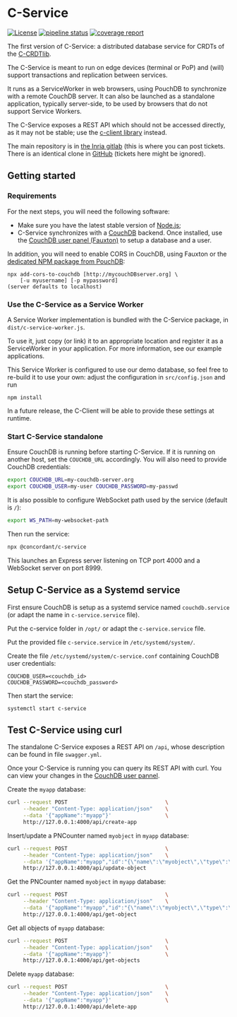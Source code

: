 # C-Service

[![License](https://img.shields.io/badge/license-MIT-green)](https://opensource.org/licenses/MIT)
[![pipeline status](https://gitlab.inria.fr/concordant/software/c-service/badges/master/pipeline.svg)](https://gitlab.inria.fr/concordant/software/c-service/-/commits/master)
[![coverage report](https://gitlab.inria.fr/concordant/software/c-service/badges/master/coverage.svg)](https://gitlab.inria.fr/concordant/software/c-service/-/commits/master)

The first version of C-Service: a distributed database service
for CRDTs of the [C-CRDTlib](https://github.com/concordant/c-crdtlib).

The C-Service is meant to run on edge devices (terminal or PoP)
and (will) support transactions and replication between services.

It runs as a ServiceWorker in web browsers,
using PouchDB to synchronize with a remote CouchDB server.
It can also be launched as a standalone application, typically server-side,
to be used by browsers that do not support Service Workers.

The C-Service exposes a REST API which should not be accessed directly,
as it may not be stable; use the [c-client library](https://gitlab.inria.fr/concordant/software/c-client/) instead.

The main repository is in [the Inria gitlab](https://gitlab.inria.fr/concordant/software/c-service/) (this is where you can post tickets. There is an identical clone in [GitHub](https://github.com/concordant/c-service) (tickets here might be ignored).

## Getting started

### Requirements

For the next steps, you will need the following software:

- Make sure you have the latest stable version of [Node.js](https://nodejs.org/en/download/);
- C-Service synchronizes with a
  [CouchDB](https://docs.couchdb.org/en/stable/install/index.html) backend.
  Once installed,
  use the [CouchDB user panel (Fauxton)](http://127.0.0.1:5984/_utils/)
  to setup a database and a user.

In addition, you will need to enable CORS in CouchDB, using Fauxton
or the [dedicated NPM package from PouchDB](https://github.com/pouchdb/add-cors-to-couchdb):

```shell
npx add-cors-to-couchdb [http://mycouchDBserver.org] \
    [-u myusername] [-p mypassword]
(server defaults to localhost)
```

### Use the C-Service as a Service Worker

A Service Worker implementation is bundled with the C-Service package,
in `dist/c-service-worker.js`.

To use it, just copy (or link) it to an appropriate location
and register it as a ServiceWorker in your application.
For more information, see our example applications.

This Service Worker is configured to use our demo database,
so feel free to re-build it to use your own:
adjust the configuration in `src/config.json` and run

```shell
npm install
```

In a future release,
the C-Client will be able to provide these settings at runtime.

### Start C-Service standalone

Ensure CouchDB is running before starting C-Service.
If it is running on another host, set the `COUCHDB_URL` accordingly.
You will also need to provide CouchDB credentials:

```bash
export COUCHDB_URL=my-couchdb-server.org
export COUCHDB_USER=my-user COUCHDB_PASSWORD=my-passwd
```

It is also possible to configure WebSocket path used by the service (default is `/`):

```bash
export WS_PATH=my-websocket-path
```

Then run the service:

```bash
npx @concordant/c-service
```

This launches an Express server listening on TCP port 4000 and a WebSocket server on port 8999.

## Setup C-Service as a Systemd service

First ensure CouchDB is setup as a systemd service named `couchdb.service`
(or adapt the name in `c-service.service` file).

Put the c-service folder in `/opt/` or adapt the `c-service.service` file.

Put the provided file `c-service.service` in `/etc/systemd/system/`.

Create the file `/etc/systemd/system/c-service.conf`
containing CouchDB user credentials:

```shell
COUCHDB_USER=<couchdb_id>
COUCHDB_PASSWORD=<couchdb_password>
```

Then start the service:

```shell
systemctl start c-service
```

## Test C-Service using curl

The standalone C-Service exposes a REST API on `/api`,
whose description can be found in file `swagger.yml`.

Once your C-Service is running you can query its REST API with curl.
You can view your changes in the [CouchDB user pannel](http://127.0.0.1:5984/_utils/).

Create the `myapp` database:

```bash
curl --request POST                               \
     --header "Content-Type: application/json"    \
     --data '{"appName":"myapp"}'                 \
     http://127.0.0.1:4000/api/create-app
```

Insert/update a PNCounter named `myobject` in `myapp` database:

```bash
curl --request POST                               \
     --header "Content-Type: application/json"    \
     --data '{"appName":"myapp","id":"{\"name\":\"myobject\",\"type\":\"PNCounter\"}","document":"{\"type\":\"PNCounter\",\"metadata\":{\"increment\":[{\"name\":\"clientid\"},{\"first\":60,\"second\":{\"uid\":{\"name\":\"clientid\"},\"cnt\":-21474836}}],\"decrement\":[]},\"value\":60}"}'  \
     http://127.0.0.1:4000/api/update-object
```

Get the PNCounter named `myobject` in `myapp` database:

```bash
curl --request POST                               \
     --header "Content-Type: application/json"    \
     --data '{"appName":"myapp","id":"{\"name\":\"myobject\",\"type\":\"PNCounter\"}"}'                       \
     http://127.0.0.1:4000/api/get-object
```

Get all objects of `myapp` database:

```bash
curl --request POST                               \
     --header "Content-Type: application/json"    \
     --data '{"appName":"myapp"}'                 \
     http://127.0.0.1:4000/api/get-objects
```

Delete `myapp` database:

```bash
curl --request POST                               \
     --header "Content-Type: application/json"    \
     --data '{"appName":"myapp"}'                 \
     http://127.0.0.1:4000/api/delete-app
```

